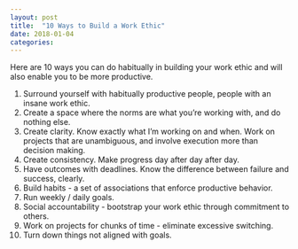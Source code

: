 ```yaml
---
layout: post
title:  "10 Ways to Build a Work Ethic"
date: 2018-01-04
categories:
---
```

Here are 10 ways you can do habitually in building your work ethic and will also enable you to be more productive.

1. Surround yourself with habitually productive people, people with an insane work ethic.
2. Create a space where the norms are what you’re working with, and do nothing else.
3. Create clarity. Know exactly what I’m working on and when. Work on projects that are unambiguous, and involve execution more than decision making.
4. Create consistency. Make progress day after day after day.
5. Have outcomes with deadlines. Know the difference between failure and success, clearly.
6. Build habits - a set of associations that enforce productive behavior.
7. Run weekly / daily goals.
8. Social accountability - bootstrap your work ethic through commitment to others.
9. Work on projects for chunks of time - eliminate excessive switching.
10. Turn down things not aligned with goals.


